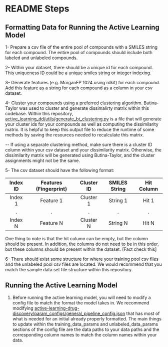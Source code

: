 # README Steps

## Formatting Data for Running the Active Learning Model

1- Prepare a csv file of the entire pool of compounds with a SMILES string for each compound. The entire pool of compounds should include both labeled and unlabeled compounds. 

2- Within your dataset, there should be a unique id for each compound. This uniqueness ID could be a unique smiles string or integer indexing. 

3- Generate features (e.g. MorganFP 1024 using rdkit) for each compound. Add this feature as a string for each compound as a column in your csv dataset.

4- Cluster your compounds using a preferred clustering algorithm. Butina-Taylor was used to cluster and generate dissimalirty matrix within this codebase. 
Within this repository, [active_learning_dd/utils/generate_bt_clustering.py](active_learning_dd/utils/generate_bt_clustering.py) is a file that will generate your cluster ids for your compounds as well as computing the dissimilarity matrix. It is helpful to keep this output file to reduce the runtime of some methods by saving the resources needed to recalculate this matrix. 

-- If using a separate clustering method, make sure there is a cluster ID column within your csv dataset and your dissimilarity matrix. Otherwise, the dissimilarity matrix will be generated using Butina-Taylor, and the cluster assignments might not be the same.

5- The csv dataset should have the following format:

| Index ID | Features (Fingerprint) | Cluster ID | SMILES String | Hit Column |
|:--------:|:----------------------:|:----------:|:-------------:|:----------:|
| Index 1  | Feature 1              | Cluster 1  | String 1      | Hit 1      |
| .        | .                      | .          | .             | .          |
| Index N  | Feature N              | Cluster N  | String N      | Hit N      |

One thing to note is that the hit column can be empty, but the column should be present. In addition, the columns do not need to be in this order, but these columns should be present within the dataset. [Fact check this]

6- There should exist some structure for where your training pool csv files and the unlabeled pool csv files are located. We would recommend that you match the sample data set file structure within this repository. 

## Running the Active Learning Model

1. Before running the active learning model, you will need to modify a config file to match the format the model takes in. We recommend modifying [active-learning-drug-discovery/param_configs/general_pipeline_config.json](active-learning-drug-discovery/param_configs/general_pipeline_config.json) that has most of what is needed for an initial already properly formatted. The main things to update within the training_data_params and unlabeled_data_params sections of the config file are the data paths to your data paths and the corresponding column names to match the column names within your data. 

